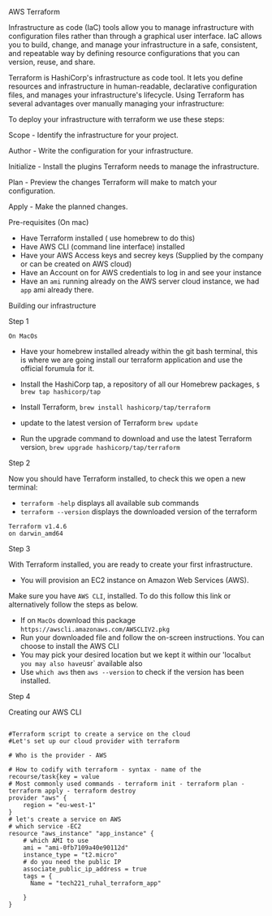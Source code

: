 AWS Terraform

Infrastructure as code (IaC) tools allow you to manage infrastructure with configuration files rather than through a graphical user interface. IaC allows you to build, change, and manage your infrastructure in a safe, consistent, and repeatable way by defining resource configurations that you can version, reuse, and share.

Terraform is HashiCorp's infrastructure as code tool. It lets you define resources and infrastructure in human-readable, declarative configuration files, and manages your infrastructure's lifecycle. Using Terraform has several advantages over manually managing your infrastructure:

To deploy your infrastructure with terraform we use these steps:

Scope - Identify the infrastructure for your project.

Author - Write the configuration for your infrastructure.

Initialize - Install the plugins Terraform needs to manage the infrastructure.

Plan - Preview the changes Terraform will make to match your configuration.

Apply - Make the planned changes.

Pre-requisites (On mac)

- Have Terraform installed ( use homebrew to do this)
- Have AWS CLI (command line interface) installed
- Have your AWS Access keys and secrey keys (Supplied by the company or can be created on AWS cloud)
- Have an Account on for AWS credentials to log in and see your instance
- Have an `ami` running already on the AWS server cloud instance, we had `app` ami already there.

Building our infrastructure

Step 1

`On MacOs`

- Have your homebrew installed already within the git bash terminal, this is where we are going install our terraform application and use the official forumula for it.

- Install the HashiCorp tap, a repository of all our Homebrew packages, `$ brew tap hashicorp/tap`

- Install Terraform, `brew install hashicorp/tap/terraform`

- update to the latest version of Terraform `brew update`

- Run the upgrade command to download and use the latest Terraform version, `brew upgrade hashicorp/tap/terraform`

Step 2 

Now you should have Terraform installed, to check this we open a new terminal:

- `terraform -help` displays all available sub commands
- `terraform --version` displays the downloaded version of the terraform
```
Terraform v1.4.6
on darwin_amd64
```
Step 3 

With Terraform installed, you are ready to create your first infrastructure.

- You will provision an EC2 instance on Amazon Web Services (AWS).

Make sure you have `AWS CLI`, installed. To do this follow this link or alternatively follow the steps as below. 

- If on `MacOs` download this package `https://awscli.amazonaws.com/AWSCLIV2.pkg`
- Run your downloaded file and follow the on-screen instructions. You can choose to install the AWS CLI
- You may pick your desired location but we kept it within our 'local` but you may also have `usr` available also
- Use `which aws` then `aws --version` to check if the version has been installed.

Step 4 

Creating our AWS CLI

```

#Terraform script to create a service on the cloud
#Let's set up our cloud provider with terraform

# Who is the provider - AWS

# How to codify with terraform - syntax - name of the recourse/task{key = value
# Most commonly used commands - terraform init - terraform plan - terraform apply - terraform destroy
provider "aws" {
	region = "eu-west-1"
}
# let's create a service on AWS
# which service -EC2
resource "aws_instance" "app_instance" {
	# which AMI to use
	ami = "ami-0fb7109a40e90112d"
	instance_type = "t2.micro"
	# do you need the public IP
	associate_public_ip_address = true
	tags = { 
	  Name = "tech221_ruhal_terraform_app"

	}
}

```
